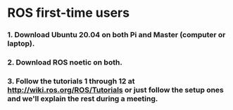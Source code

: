 # ROS first-time users

### 1. Download Ubuntu 20.04 on both Pi and Master (computer or laptop). 

### 2. Download ROS noetic on both.

### 3. Follow the tutorials 1 through 12 at http://wiki.ros.org/ROS/Tutorials or just follow the setup ones and we'll explain the rest during a meeting.

